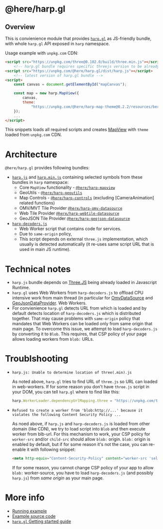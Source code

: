 # @here/harp.gl

## Overview

This is convienience module that provides [`harp.gl`](https://heremaps.github.io/harp.gl/doc/) as
JS-friendly bundle, with whole `harp.gl` API exposed in `harp` namespace.

Usage example with `unpkg.com` CDN:
```html
<script src="https://unpkg.com/three@0.102.0/build/three.min.js"></script>
    <!-- harp.gl bundle requires specific threejs version to be already loaded in runtime -->
<script src="https://unpkg.com/@here/harp.gl/dist/harp.js"></script>
    <!-- latest version of harp.gl bundle -->
<script>
    const canvas = document.getElementById("mapCanvas");

    const map = new harp.MapView({
        canvas,
        theme:
            "https://unpkg.com/@here/harp-map-theme@0.2.2/resources/berlin_tilezen_base.json"
    });
    ...
</script>
```

This snippets loads all required scripts and creates [MapView](https://heremaps.github.io/harp.gl/doc/classes/_here_harp_mapview.mapview.html)
with `theme` loaded from `unpkg.com` CDN.

# Architecture

`@here/harp.gl` provides following bundles:
 * [`harp.js`](https://unpkg.com/@here/harp.gl/dist/harp.js) and [`harp.min.js`](https://unpkg.com/@here/harp.gl/dist/harp.min.js) containing selected symbols from these
   bundles in `harp` namespace:
     * Core `MapView` functionality - [`@here/harp-mapview`](https://heremaps.github.io/harp.gl/doc/modules/_here_harp_mapview.html)
     * GeoUtils - [`@here/harp-geoutils`](https://heremaps.github.io/harp.gl/doc/modules/_here_harp_geoutils.html)
     * Map Controls - [`@here/harp-controls`](https://heremaps.github.io/harp.gl/doc/modules/_here_harp_map_controls.html) (excluding [CameraAnimation] related functions)
     * OMV/MVT Tile Provider [`@here/harp-omv-datasource`](https://heremaps.github.io/harp.gl/doc/modules/_here_harp_omv_datasource.html)
     * Web Tile Provider [`@here/harp-webtile-datasource`](https://heremaps.github.io/harp.gl/doc/modules/_here_harp_webtile_datasource.html)
     * GeoJSON Tile Provider [`@here/harp-geojson-datasource`](https://heremaps.github.io/harp.gl/doc/modules/_here_harp_geojson_datasource.html)
* [`harp-decoders.js`](https://unpkg.com/@here/harp.gl/dist/harp-decoders.js)
    * Web Worker script that contains code for services.
    * Due to `same-origin` policy,
    * This script depends on external `three.js` implementation, which usually is detected
      automatically (it re-uses same script URL that is used in main JS runtime).

# Technical notes

* `harp.js` bundle depends on [Three.JS](https://threejs.org/) being already loaded in Javascript
  Runtime.
* `harp.gl` uses Web Workers from `harp-decoders.js` to offload CPU intensive work from main thread
  (in particular for
  [OmvDataSource](https://heremaps.github.io/harp.gl/doc/classes/_here_harp_omv_datasource.omvdatasource.html) and
  [GeoJsonDataProvider](https://heremaps.github.io/harp.gl/doc/classes/_here_harp_geojson_datasource.geojsondataprovider.html).
    Web Workers.
* For convienience `harp.gl` detects URL from which is loaded and by default detects location of
  `harp-decoders.js` which is distributed together. That may cause problems with `same-origin`
  policy that mandates that Web Workers can be loaded only from same origin that main page.
  To overcome this issue, we attempt to load `harp-decoders.js` by converting it to `Blob`. This
  requires, that CSP policy of your page allows loading workers from `blob:` URLs.

# Troublshooting

 * `harp.js: Unable to determine location of three(.min).js`

    As noted above, `harp.gl` tries to find URL of `three.js` so URL can loaded in web-workers.
    If for some reason you don't have `three.js` script in your DOM, you can tell `harp.gl` where
    to find like this:
    ```javascript
    harp.WorkerLoader.dependencyUrlMapping.three = "https://unpkg.com/three@0.102.0/build/three.min.js"
    ```
 * `Refused to create a worker from 'blob:http://...' because it violates the following Content
    Security Policy ...`

    As noed above, if `harp.js` and `harp-decoders.js` is loaded from other domain (like CDN), we try
    to load script into `Blob` and then execute worker from blb-url. For this mechanism to work, your
    CSP policy for `worker-src` and/or `child-src` should allow `blob:` origin. `blob:` origin is
    enabled by default, but if for some reason it's not the case, you can re-enable it with
    following snippet:

    ```html
    <meta http-equiv="Content-Security-Policy" content="worker-src 'self' blob:">
    ```

    If for some reason, you cannot change CSP policy of your app to allow `blob:` worker-source, you
    have to load `harp-decoders.js` (and possibly `harp.js`) from _same origin_ as your main page.

# More info
* [Running example](https://heremaps.github.io/harp.gl/examples/#hello-js_bundle.html)
* [Example source code](https://heremaps.github.io/harp.gl/examples/src/hello-js_bundle.html)
* [`harp.gl` Getting started guide](https://github.com/heremaps/harp.gl/blob/master/docs/GettingStartedGuide.md)



